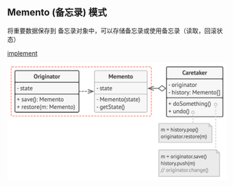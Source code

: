 ## Memento (备忘录) 模式

将重要数据保存到 备忘录对象中，可以存储备忘录或使用备忘录（读取，回滚状态）

[implement](./implement/Memento.cpp)

![](./images/Memento.png)